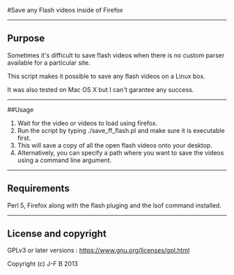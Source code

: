 #Save any Flash videos inside of Firefox
___
## Purpose 

Sometimes it's difficult to save flash videos when there is no custom parser  available for a particular site.

This script makes it possible to save any flash videos on a Linux box. 

It was also tested on Mac OS X but I can't garantee any success.  
___
##Usage

1. Wait for the video or videos to load using firefox.
2. Run the script by typing ./save_ff_flash.pl and make sure it is executable first.
3. This will save a copy of all the open flash videos onto your desktop.
4. Alternatively, you can specify a path where you want to save the videos using a command line argument.
___
## Requirements

Perl 5, Firefox along with the flash pluging and the lsof command installed.
___
## License and copyright

GPLv3 or later versions :  https://www.gnu.org/licenses/gpl.html

Copyright (c) J-F B 2013
